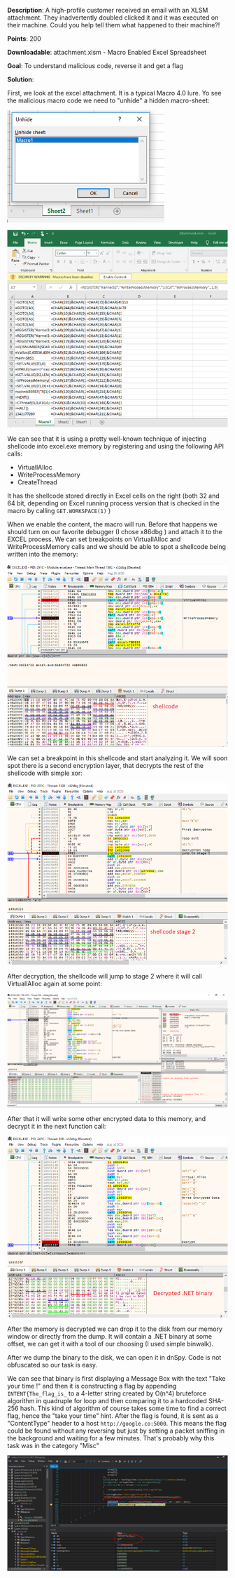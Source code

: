 **Description**: A high-profile customer received an email with an XLSM attachment. They inadvertently doubled clicked it and it was executed on their machine. Could you help tell them what happened to their machine?!

**Points**: 200

**Downloadable**:
attachment.xlsm - Macro Enabled Excel Spreadsheet

**Goal**: To understand malicious code, reverse it and get a flag

**Solution**: 

First, we look at the excel attachment. It is a typical Macro 4.0 lure. Yo see the malicious macro code we need to "unhide" a hidden macro-sheet:

![Unhide Macro Sheet](writeup/unhide.PNG)

![Malicious code](writeup/injected_shellcode.PNG)

We can see that it is using a pretty well-known technique of injecting shellcode into excel.exe memory by registering and using the following API calls:

 * VirtuallAlloc
 * WriteProcessMemory
 * CreateThread

It has the shellcode stored directly in Excel cells on the right (both 32 and 64 bit, depending on Excel running process version that is checked in the macro by calling `GET.WORKSPACE(1)` )

When we enable the content, the macro will run. Before that happens we should turn on our favorite debugger (I chose x86dbg ) and attach it to the EXCEL process. We can set breakpoints on VirtuallAlloc and WriteProcessMemory calls and we should be able to spot a shellcode being written into the memory:

![Shellcode injection](writeup/shellcode.png)

We can set a breakpoint in this shellcode and start analyzing it. We will soon spot there is a second encryption layer, that decrypts the rest of the shellcode with simple xor:

![First decryption loop](writeup/decryption1.png)

After decryption, the shellcode will jump to stage 2 where it will call VirtuallAlloc again at some point:

![Second Alloc](writeup/virtualalloc2.png)

After that it will write some other encrypted data to this memory, and decrypt it in the next function call:

![Decrypted Payload](writeup/decrypted_dotnet.png)

After the memory is decrypted we can drop it to the disk from our memory window or directly from the dump. It will contain a .NET binary at some offset, we can get it with a tool of our choosing (I used simple binwalk).

After we dump the binary to the disk, we can open it in dnSpy. Code is not obfuscated so our task is easy. 

We can see that binary is first displaying a Message Box with the text "Take your time !" and then it is constructing a flag by appending `INTENT{The_flag_is_` to a 4-letter string created by O(n^4) bruteforce algorithm in quadruple for loop and then comparing it to a hardcoded SHA-256 hash. This kind of algorithm of course takes some time to find a correct flag, hence the "take your time" hint. After the flag is found, it is sent as a "ContentType" header to a host `http://google.co:5000`. This means the flag could be found without any reversing but just by setting a packet sniffing in the background and waiting for a few minutes. That's probably why this task was in the category "Misc"

![Final payload](writeup/dotnet_flag.PNG)